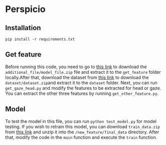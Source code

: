 # Perspicio

## Installation

```
pip install -r requirements.txt
```

## Get feature

Before running this code, you need to go to [this link](https://drive.google.com/drive/folders/1Cqp25c-DpbZV9Ozm3MNbOVDD0mC3cyBo?usp=drive_link) to download the `additional_file/model_file.zip` file and extract it to the `get_feature` folder locally.After that, download the dataset from  [this link](https://drive.google.com/drive/folders/1Cqp25c-DpbZV9Ozm3MNbOVDD0mC3cyBo?usp=drive_link) to download the `dataset/dataset.zip`and extract it to the `dataset` folder. Next, you can run `get_gaze_head.py` and modify the features to be extracted for head or gaze. You can extract the other three features by running `get_other_feature.py`.

## Model

To test the model in this file, you can run `python test_model.py` for model testing. If you wish to retrain this model, you can download `train_data.zip` from [this link](https://drive.google.com/drive/folders/1Cqp25c-DpbZV9Ozm3MNbOVDD0mC3cyBo?usp=drive_link) and unzip it into the `/new_feature/final_data` directory. After that, modify the code in the `main` function and execute the `train` function.